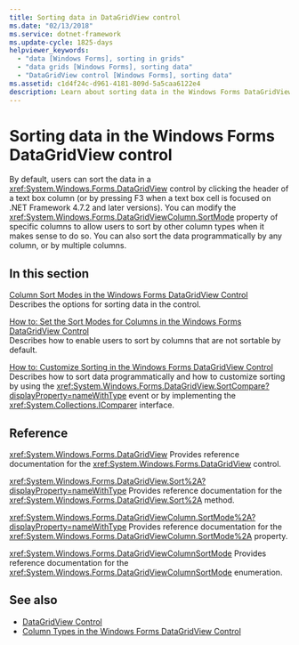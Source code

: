 ```yaml
---
title: Sorting data in DataGridView control
ms.date: "02/13/2018"
ms.service: dotnet-framework
ms.update-cycle: 1825-days
helpviewer_keywords:
  - "data [Windows Forms], sorting in grids"
  - "data grids [Windows Forms], sorting data"
  - "DataGridView control [Windows Forms], sorting data"
ms.assetid: c1d4f24c-d961-4181-809d-5a5caa6122e4
description: Learn about sorting data in the Windows Forms DataGridView control and modifying the SortMode property of specific columns.
---
```

# Sorting data in the Windows Forms DataGridView control

By default, users can sort the data in a <xref:System.Windows.Forms.DataGridView> control by clicking the header of a text box column (or by pressing F3 when a text box cell is focused on .NET Framework 4.7.2 and later versions). You can modify the <xref:System.Windows.Forms.DataGridViewColumn.SortMode> property of specific columns to allow users to sort by other column types when it makes sense to do so. You can also sort the data programmatically by any column, or by multiple columns.

## In this section

[Column Sort Modes in the Windows Forms DataGridView Control](column-sort-modes-in-the-windows-forms-datagridview-control.md)\
Describes the options for sorting data in the control.

[How to: Set the Sort Modes for Columns in the Windows Forms DataGridView Control](set-the-sort-modes-for-columns-wf-datagridview-control.md)\
Describes how to enable users to sort by columns that are not sortable by default.

[How to: Customize Sorting in the Windows Forms DataGridView Control](how-to-customize-sorting-in-the-windows-forms-datagridview-control.md)\
Describes how to sort data programmatically and how to customize sorting by using the <xref:System.Windows.Forms.DataGridView.SortCompare?displayProperty=nameWithType> event or by implementing the <xref:System.Collections.IComparer> interface.

## Reference

<xref:System.Windows.Forms.DataGridView>
Provides reference documentation for the <xref:System.Windows.Forms.DataGridView> control.

<xref:System.Windows.Forms.DataGridView.Sort%2A?displayProperty=nameWithType>
Provides reference documentation for the <xref:System.Windows.Forms.DataGridView.Sort%2A> method.

<xref:System.Windows.Forms.DataGridViewColumn.SortMode%2A?displayProperty=nameWithType>
Provides reference documentation for the <xref:System.Windows.Forms.DataGridViewColumn.SortMode%2A> property.

<xref:System.Windows.Forms.DataGridViewColumnSortMode>
Provides reference documentation for the <xref:System.Windows.Forms.DataGridViewColumnSortMode> enumeration.

## See also

- [DataGridView Control](datagridview-control-windows-forms.md)
- [Column Types in the Windows Forms DataGridView Control](column-types-in-the-windows-forms-datagridview-control.md)
